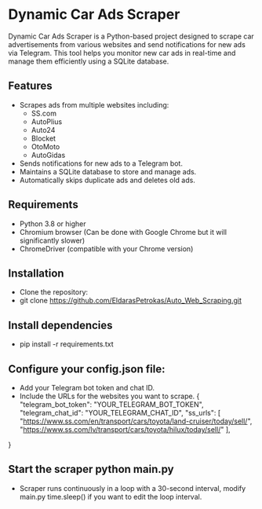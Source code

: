 # Dynamic Car Ads Scraper

Dynamic Car Ads Scraper is a Python-based project designed to scrape car advertisements from various websites and send notifications for new ads via Telegram. This tool helps you monitor new car ads in real-time and manage them efficiently using a SQLite database.

## Features
- Scrapes ads from multiple websites including:
  - SS.com
  - AutoPlius
  - Auto24
  - Blocket
  - OtoMoto
  - AutoGidas
- Sends notifications for new ads to a Telegram bot.
- Maintains a SQLite database to store and manage ads.
- Automatically skips duplicate ads and deletes old ads.

## Requirements
- Python 3.8 or higher
- Chromium browser (Can be done with Google Chrome but it will significantly slower)
- ChromeDriver (compatible with your Chrome version)

## Installation
- Clone the repository:
- git clone https://github.com/EldarasPetrokas/Auto_Web_Scraping.git

   
## Install dependencies
- pip install -r requirements.txt

## Configure your config.json file:
- Add your Telegram bot token and chat ID.
- Include the URLs for the websites you want to scrape.
{
    "telegram_bot_token": "YOUR_TELEGRAM_BOT_TOKEN",
    "telegram_chat_id": "YOUR_TELEGRAM_CHAT_ID",
    "ss_urls": [
        "https://www.ss.com/en/transport/cars/toyota/land-cruiser/today/sell/",
        "https://www.ss.com/lv/transport/cars/toyota/hilux/today/sell/"
    ],
  
}

## Start the scraper python main.py
- Scraper runs continuously in a loop with a 30-second interval, modify main.py time.sleep() if you want to edit the loop interval.
